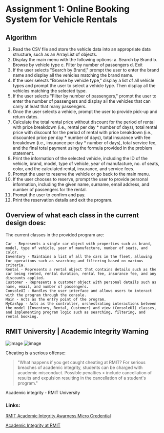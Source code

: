 # Assignment 1: Online Booking System for Vehicle Rentals 
## Algorithm
1.	Read the CSV file and store the vehicle data into an appropriate data structure, such as an ArrayList of objects.
2.	Display the main menu with the following options: a. Search by Brand b. Browse by vehicle type c. Filter by number of passengers d. Exit
3.	If the user selects "Search by Brand," prompt the user to enter the brand name and display all the vehicles matching the brand name.
4.	If the user selects "Browse by vehicle type," display a list of all vehicle types and prompt the user to select a vehicle type. Then display all the vehicles matching the selected type.
5.	If the user selects "Filter by number of passengers," prompt the user to enter the number of passengers and display all the vehicles that can carry at least that many passengers.
6.	Once the user selects a vehicle, prompt the user to provide pick-up and return dates.
7.	Calculate the total rental price without discount for the period of rental with price breakdown (i.e., rental per day * number of days), total rental price with discount for the period of rental with price breakdown (i.e., discounted price per day * number of days), total insurance with fee breakdown (i.e., insurance per day * number of days), total service fee, and the final total payment using the formula provided in the problem statement.
8.	Print the information of the selected vehicle, including the ID of the vehicle, brand, model, type of vehicle, year of manufacture, no. of seats, color, and the calculated rental, insurance, and service fees.
9.	Prompt the user to reserve the vehicle or go back to the main menu.
10.	If the user chooses to reserve, prompt the user to provide personal information, including the given name, surname, email address, and number of passengers for the rental.
11.	Prompt the user to confirm and pay.
12.	Print the reservation details and exit the program.


## Overview of what each class in the current design does:
The current classes in the provided program are:

    Car - Represents a single car object with properties such as brand, model, type of vehicle, year of manufacture, number of seats, and color.
    Inventory - Maintains a list of all the cars in the fleet, allowing for operations such as searching and filtering based on various criteria.
    Rental - Represents a rental object that contains details such as the car being rented, rental duration, rental fee, insurance fee, and any discounts applied.
    Customer - Represents a customer object with personal details such as name, email, and number of passengers.
    ConsoleUI - Handles the user interface and allows users to interact with the program through the console.
    Main - Acts as the entry point of the program.
    MyCarApp - Acts as the controller, orchestrating interactions between the model (Inventory, Rental, Customer) and view (ConsoleUI) classes, and implementing program logic such as searching, filtering, and rental booking.

## RMIT University | Academic Integrity Warning


![image](https://user-images.githubusercontent.com/79836947/160737604-273c62fd-1503-4ce6-a292-a351665cc2e1.png#gh-dark-mode-only)
![image](https://user-images.githubusercontent.com/79836947/160738358-eaa88731-2a44-4004-ab9a-3d83a2268742.png#gh-light-mode-only)

Cheating is a serious offense:

> "What happens if you get caught cheating at RMIT? For serious breaches of academic integrity, students can be charged with academic misconduct. Possible penalties > include cancellation of results and expulsion resulting in the cancellation of a student's program."

Academic integrity - RMIT University

### Links:

 [RMIT Academic Integrity Awarness Micro Credential](https://www.rmit.edu.au/study-with-us/levels-of-study/short-courses/academic-integrity-awareness)
 
 [Academic Integrity at RMIT](https://www.rmit.edu.au/students/my-course/assessment-results/academic-integrity)
